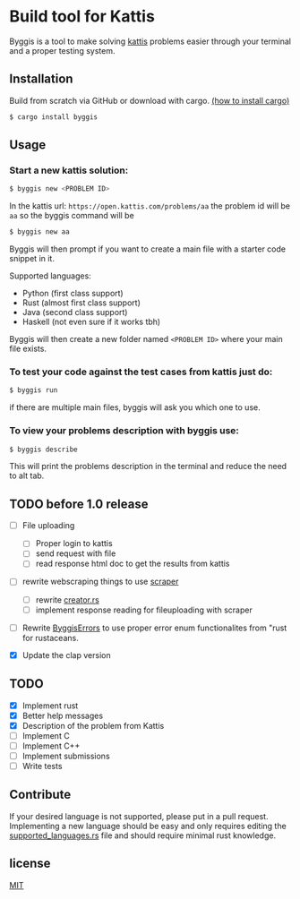 # Build tool for Kattis

Byggis is a tool to make solving [kattis](https://open.kattis.com) problems easier through your terminal and a proper testing system.

## Installation
Build from scratch via GitHub or download with cargo. [(how to install cargo)](https://doc.rust-lang.org/cargo/getting-started/installation.html)
```bash
$ cargo install byggis
```

## Usage 
### Start a new kattis solution: 
```bash
$ byggis new <PROBLEM ID> 
```

In the kattis url: `https://open.kattis.com/problems/aa` the problem id will be `aa` so the byggis command will be 
```bash
$ byggis new aa
```

Byggis will then prompt if you want to create a main file with a starter code snippet in it.

Supported languages:
* Python  (first class support)
* Rust    (almost first class support)
* Java    (second class support)
* Haskell (not even sure if it works tbh)

Byggis will then create a new folder named `<PROBLEM ID>` where your main file exists.

### To test your code against the test cases from kattis just do:
```bash
$ byggis run
```
if there are multiple main files, byggis will ask you which one to use.

### To view your problems description with byggis use:
```bash
$ byggis describe
```
This will print the problems description in the terminal and reduce the need to alt tab.

## TODO before 1.0 release
- [ ] File uploading
	- [ ] Proper login to kattis
	- [ ] send request with file
	- [ ] read response html doc to get the results from kattis
- [ ] rewrite webscraping things to use [scraper]("https://docs.rs/scraper/latest/scraper/")
	- [ ] rewrite [creator.rs](src/creator.rs)
	- [ ] implement response reading for fileuploading with scraper
- [ ] Rewrite [ByggisErrors](src/lib.rs) to use proper error enum functionalites from "rust for rustaceans.
- [x] Update the clap version


## TODO
- [x] Implement rust
- [x] Better help messages
- [x] Description of the problem from Kattis
- [ ] Implement C
- [ ] Implement C++
- [ ] Implement submissions
- [ ] Write tests

## Contribute
If your desired language is not supported, please put in a pull request.
Implementing a new language should be easy and only requires editing the [supported_languages.rs]("https://github.com/Epos95/byggis/blob/master/src/supported_languages.rs") file and should require minimal rust knowledge.

## license
[MIT](https://choosealicense.com/licenses/mit/)
